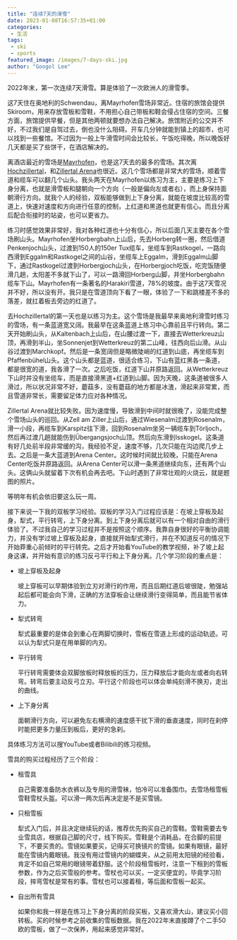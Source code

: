 ```yaml
---
title: "连续7天的滑雪"
date: 2023-01-08T16:57:35+01:00
categories:
 - 生活
tags:
 - ski
 - sports
featured_image: /images/7-days-ski.jpg
author: "Googol Lee"
---
```


2022年末，第一次连续7天滑雪。算是体验了一次欧洲人的滑雪季。

<!--more-->

这7天住在奥地利的Schwendau，离Mayrhofen雪场非常近。住宿的旅馆会提供Skiroom，用来存放雪板和雪鞋，不用担心自己带板和鞋会侵占住宿的空间。三餐方面，旅馆提供早餐，但是其他两顿就要想办法自己解决。旅馆附近的公交并不好，不过我们是自驾过去，倒也没什么阻碍。开车几分钟就能到镇上的超市，也可以找到一些餐馆。不过因为一般上午滑雪时间会比较长，午饭吃得晚，所以晚饭好几天都是买了些饼干，在酒店解决的。

离酒店最近的雪场是[Mayrhofen](https://www.mayrhofen.at/)，也是这7天去的最多的雪场。其次离[Hochzillertal](https://www.hochzillertal.com/)，和[Zillertal Arena](https://www.zillertalarena.com/)也很近。这几个雪场都是非常大的雪场，顺着雪道和缆车可以翻几个山头。我头两天在Mayrhofen以练习为主，主要是练习上下身分离，也就是滑雪板和腿朝向一个方向（一般是偏向左或者右），而上身保持面朝滑行方向。就我个人的经验，双板能够做到上下身分离，就能在坡度比较高的雪道上，快速对速度和方向进行任意的控制，上红道和黑道也就更有信心。而且分离后配合衔接时的站姿，也可以更省力。

练习时感觉效果非常好，我对各种红道也十分有信心，所以后面几天主要在各个雪场刷山头。Mayrhofen坐Horbergbahn上山后，先去Horberg转一圈，然后借道Penkenjoch山头，过渡到150人的150er Tux缆车，坐缆车到Rastkogel，一路向西滑到Eggalm和Rastkogel之间的山谷，坐缆车上Eggalm，滑到Eggalm山脚下，通过Rastkogel过渡到Horbergjoch山头，在Horbergjoch吃饭，吃完饭随便滑几趟，太阳差不多就下山了，可以一路滑回Horberg山脚，并坐Horbergbahn缆车下山。Mayrhofen有一条著名的Harakiri雪道，78%的坡度。由于这7天雪况并不好，所以没有开。我只是在雪道顶向下看了一眼，体验了一下和跳楼差不多的落差，就扛着板去旁边的红道了。

去Hochzillertal的第一天也是以练习为主。这个雪场是我最早来奥地利滑雪时练习的雪场，有一条蓝道宽又阔。我最早在这条蓝道上练习中心靠前且平行转向。第二天开始刷山头，从Kaltenbach上山后，在山腰过渡一下，直接去Wetterkreuz山顶，再滑到半山，坐Sonnenjet到Wetterkreuz的第二山峰，往西向后山滑。从山谷过渡到Marchkopf。然后是一条宽阔但是略微陡峭的红道到山底，再坐缆车到Pfaffenbühel山头。这个山头都是蓝道，很适合练习，下山有蓝红黑各一条道，都是很宽的道，我各滑了一次。之后吃饭，红道下山并原路返回。从Wetterkreuz下山时并没有坐缆车，而是直接滑黑道+红道到山脚。因为天晚，这条道被很多人滑过，所以状况非常不好，蘑菇多，没有蘑菇的地方都是冰渣，滑起来非常累，而且雪道非常长，需要留足体力应对各种情况。

Zillertal Arena就比较失败。因为速度慢，导致滑到中间时就很晚了，没能完成整个雪场山头的巡回。从Zell am Ziller上山后，通过Wiesenalm过渡到Rosenalm，滑一小段，再缆车到Karspitz往下滑，回到Rosenalm坐另一辆缆车到Törljoch，然后再过渡几趟就能伤到Übergangsjoch山顶。然后向东滑到Isskogel。这条道有好几处前半段非常缓的沟，我经验不足，速度不够，几次只能在沟边爬几步上去。之后是一条大蓝道到Arena Center。这时候时间就比较晚，只能在Arena Center吃饭并原路返回。从Arena Center可以滑一条黑道继续向东，还有两个山头。这俩山头就留着下次有机会再去吧。下山时遇到了非常壮观的火烧云，就是题图的照片。

等明年有机会依旧要这么玩一周。

接下来说一下我的双板学习经验。双板的学习入门过程应该是：在坡上穿板及起身，犁式，平行转弯，上下身分离。到上下身分离后就可以有一个相对自由的滑行体验了。不过我自己的学习过程并不是按照这个顺序。我靠自身很好的平衡协调能力，并没有学过坡上穿板及起身，直接就开始犁式滑行，并在不知道反弓的情况下开始莽重心前倾时的平行转完。之后才开始看YouTube的教学视频，补了坡上起身这课，并开始有意识的练习反弓平行和上下身分离。几个学习阶段的重点是：

- 坡上穿板及起身

  坡上穿板可以早期体验到立刃对滑行的作用，而且后期红道后坡很陡，勉强站起后都可能会向下滑，正确的方法穿板会让继续滑行变得简单，而且能节省体力。

- 犁式转弯

  犁式最重要的是体会到重心在两脚切换时，雪板在雪道上形成的运动轨迹。可以认为犁式只是在用单脚的内刃。

- 平行转弯

  平行转弯需要体会双脚放板时释放板的压力，压力释放后才能向左或者向右转弯。转弯后要主动反弓立刃。平行这个阶段也可以体会单纯刻滑不换刃，走出的曲线。

- 上下身分离

  面朝滑行方向，可以避免左右横滑的速度感干扰下滑的垂直速度，同时在刹停时能把更多力量压到板后，更好的急刹。

具体练习方法可以搜YouTube或者Bilibili的练习视频。

雪具的购买过程经历了三个阶段：

- 租雪具

  自己需要准备防水衣裤以及专用的滑雪袜，怕冷可以准备围巾。去雪场租雪板雪鞋雪杖头盔。可以滑一两次后再决定是不是买雪镜。

- 只租雪板

  犁式入门后，并且决定继续玩的话，推荐优先购买自己的雪鞋。雪鞋需要去专业雪具店，根据自己脚的尺寸，线下购买。雪鞋是个消耗品，在合脚的前提下，不要买贵的。雪镜如果要买，记得买可换镜片的雪镜。如果有眼镜，最好能在雪镜内戴眼镜。我没有用过雪镜内的蝴蝶夹，从之前用太阳镜的经验看，肯定不如自己常用的眼镜带着舒服。这个阶段租雪板时，注意一下租到的雪板参数，作为之后买雪般的参考。雪杖也可以买，一定买便宜的，毕竟学习阶段，摔弯雪杖是常有的事。雪杖也可以接着租，等后面和雪板一起买。

- 自出所有雪具

  如果你和我一样是在练习上下身分离的阶段买板，又喜欢滑大山，建议买小回转板。买的时候参考之前收集的雪板数据。我在2022年末直接蹲了个二手50欧的雪板，做了一次保养，用起来感觉非常好。
